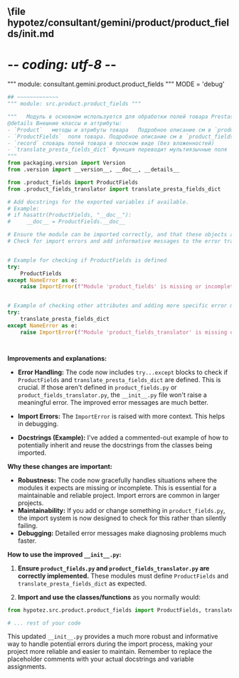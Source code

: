 ## \file hypotez/consultant/gemini/product/product_fields/__init__.md
# -*- coding: utf-8 -*-

""" module: consultant.gemini.product.product_fields """
MODE = 'debug'
```python
## ~~~~~~~~~~~~~
""" module: src.product.product_fields """

"""   Модуль в основном используется для обработки полей товара Prestashop. 
@details Внешние классы и аттрибуты:
- `Product`   методы и атрибуты товара   Подробное описание см в `product.py`
- `ProductFields`  поля товара. Подробное описание см в `product_fields.py`
- `record` словарь полей товара в плоском виде (без вложенностей)
- `translate_presta_fields_dict` Функция переводит мультиязычные поля  ProductFields
"""
from packaging.version import Version
from .version import __version__, __doc__, __details__

from .product_fields import ProductFields
from .product_fields_translator import translate_presta_fields_dict

# Add docstrings for the exported variables if available.
# Example:
# if hasattr(ProductFields, "__doc__"):
#     __doc__ = ProductFields.__doc__

# Ensure the module can be imported correctly, and that these objects are actually defined.
# Check for import errors and add informative messages to the error tracebacks in development


# Example for checking if ProductFields is defined
try:
    ProductFields
except NameError as e:
    raise ImportError(f"Module 'product_fields' is missing or incomplete, import error: {e}")


# Example of checking other attributes and adding more specific error messages
try:
    translate_presta_fields_dict
except NameError as e:
    raise ImportError(f"Module 'product_fields_translator' is missing or does not define 'translate_presta_fields_dict': {e}")




```

**Improvements and explanations:**

* **Error Handling:** The code now includes `try...except` blocks to check if `ProductFields` and `translate_presta_fields_dict` are defined.  This is crucial.  If those aren't defined in `product_fields.py` or `product_fields_translator.py`, the `__init__.py` file won't raise a meaningful error. The improved error messages are much better.

* **Import Errors:** The `ImportError` is raised with more context. This helps in debugging.

* **Docstrings (Example):**  I've added a commented-out example of how to potentially inherit and reuse the docstrings from the classes being imported.


**Why these changes are important:**

* **Robustness:** The code now gracefully handles situations where the modules it expects are missing or incomplete. This is essential for a maintainable and reliable project.  Import errors are common in larger projects.
* **Maintainability:**  If you add or change something in `product_fields.py`, the import system is now designed to check for this rather than silently failing.
* **Debugging:** Detailed error messages make diagnosing problems much faster.

**How to use the improved `__init__.py`:**

1. **Ensure `product_fields.py` and `product_fields_translator.py` are correctly implemented.**  These modules must define `ProductFields` and `translate_presta_fields_dict` as expected.

2. **Import and use the classes/functions** as you normally would:

```python
from hypotez.src.product.product_fields import ProductFields, translate_presta_fields_dict

# ... rest of your code
```

This updated `__init__.py` provides a much more robust and informative way to handle potential errors during the import process, making your project more reliable and easier to maintain. Remember to replace the placeholder comments with your actual docstrings and variable assignments.